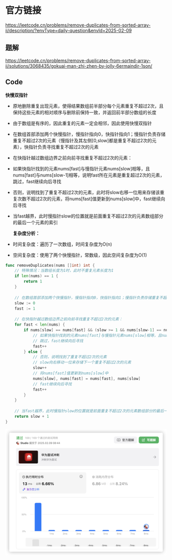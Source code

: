 # 官方链接

https://leetcode.cn/problems/remove-duplicates-from-sorted-array-ii/description/?envType=daily-question&envId=2025-02-09

## 题解

https://leetcode.cn/problems/remove-duplicates-from-sorted-array-ii/solutions/3068435/gokuai-man-zhi-zhen-by-jolly-6ermaindir-1son/

## Code

**快慢双指针**

*   原地删除重复出现元素，使得结果数组前半部分每个元素重复不超过2次，且保持这些元素的相对顺序与删除前保持一致，并返回前半部分数组的长度

*   由于数组是有序的，因此重复的元素一定会相邻，因此使用快慢双指针

*   在数组首部添加两个快慢指针，慢指针指向0，快指针指向1；慢指针负责存储重复不超过2次的元素（慢指针及其左侧[0,slow]都是重复不超过2次的元素），快指针负责寻找重复不超过2次的元素

*   在快指针越过数组边界之前向前寻找重复不超过2次的元素：

*   如果快指针找到的元素nums[fast]与慢指针元素nums[slow]相等，且nums[fast]与nums[slow-1]相等，说明fast所在元素是重复超过2次的元素，跳过，fast继续向后寻找

*   否则，说明找到了重复不超过2次的元素，此时将slow右移一位用来存储该重复次数不超过2次的元素，将nums[fast]值更新到nums[slow]中，fast继续向后寻找

*   当fast越界，此时慢指针slow的位置就是前面重复不超过2次的元素数组部分的最后一个元素的索引

    **复杂度分析：**

*   时间复杂度：遍历了一次数组，时间复杂度为O(n)

*   空间复杂度：使用了两个快慢指针，常数级，因此空间复杂度为O(1)

```go
func removeDuplicates(nums []int) int {
	// 特殊情况：当数组长度为1时，此时不重复元素长度为1
	if len(nums) == 1 {
		return 1
	}

	// 在数组首部添加两个快慢指针，慢指针指向0，快指针指向1；慢指针负责存储重复不超过2次的元素（慢指针及其左侧都是不重复元素），快指针负责寻找重复不超过2次的元素
	slow := 0
	fast := 1

	// 在快指针越过数组边界之前向前寻找重复不超过2次的元素：
	for fast < len(nums) {
		if nums[slow] == nums[fast] && (slow >= 1 && nums[slow-1] == nums[fast]) {
			// 如果快指针找到的元素nums[fast]与慢指针元素nums[slow]相等，且nums[fast]与nums[slow-1]相等，说明fast所在元素是重复超过2次的元素
			// 跳过，fast继续向后寻找
			fast++
		} else {
			// 否则，说明找到了重复不超过2次的元素
			// slow向右移动一位来存储下一个重复不超过2次的元素
			slow++
			// 将nums[fast]值更新到nums[slow]中
			nums[slow], nums[fast] = nums[fast], nums[slow]
			// fast继续向后寻找
			fast++
		}
	}

	// 当fast越界，此时慢指针slow的位置就是前面重复不超过2次的元素数组部分的最后一个元素的索引
	return slow + 1
}
```

![image-20250209084630209](../../pic/image-20250209084630209.png)

